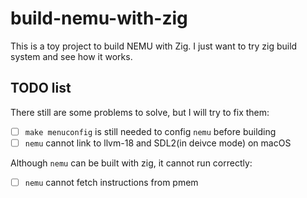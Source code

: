 # build-nemu-with-zig
This is a toy project to build NEMU with Zig.
I just want to try zig build system and see how it works.

## TODO list

There still are some problems to solve, but I will try to fix them:

- [ ] `make menuconfig` is still needed to config `nemu` before building
- [ ] `nemu` cannot link to llvm-18 and SDL2(in deivce mode) on macOS

Although `nemu` can be built with zig, it cannot run correctly:
- [ ] `nemu` cannot fetch instructions from pmem

